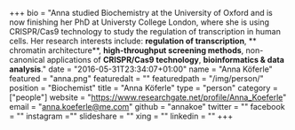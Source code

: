 +++
bio = "Anna studied Biochemistry at the University of Oxford and is now finishing her PhD at Universty College London, where she is using CRISPR/Cas9 technology to study the regulation of transcription in human cells. Her research interests include:  **regulation of transcription**, ** chromatin architecture**, **high-throughput screening methods**,  non-canonical applications of **CRISPR/Cas9 technology**, **bioinformatics & data analysis**."
date = "2016-05-31T23:34:07+01:00"
name = "Anna Köferle"
featured = "anna.png"
featuredalt = ""
featuredpath = "/img/person/"
position = "Biochemist"
title = "Anna Köferle"
type = "person"
category = ["people"]
website = "https://www.researchgate.net/profile/Anna_Koeferle"
email = "anna.koeferle@me.com"
github = "annakoe"
twitter = ""
facebook = ""
instagram =""
slideshare = ""
xing = ""
linkedin = ""
+++
